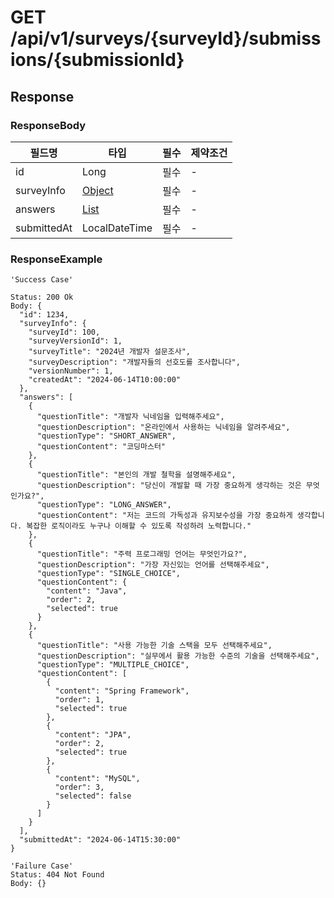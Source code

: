 # GET /api/v1/surveys/{surveyId}/submissions/{submissionId}
## Response
### ResponseBody
| 필드명         | 타입                                          | 필수 | 제약조건 |
|-------------|---------------------------------------------|----|------|
| id          | Long                                        | 필수 | -    |
| surveyInfo  | [Object](../dto/SurveyInfoDto.md)           | 필수 | -    |
| answers     | [List](../dto/SurveySubmissionAnswerDto.md) | 필수 | -    |
| submittedAt | LocalDateTime                               | 필수 | -    |
### ResponseExample
```text
'Success Case'

Status: 200 Ok
Body: {
  "id": 1234,
  "surveyInfo": {
    "surveyId": 100,
    "surveyVersionId": 1,
    "surveyTitle": "2024년 개발자 설문조사",
    "surveyDescription": "개발자들의 선호도를 조사합니다",
    "versionNumber": 1,
    "createdAt": "2024-06-14T10:00:00"
  },
  "answers": [
    {
      "questionTitle": "개발자 닉네임을 입력해주세요",
      "questionDescription": "온라인에서 사용하는 닉네임을 알려주세요",
      "questionType": "SHORT_ANSWER",
      "questionContent": "코딩마스터"
    },
    {
      "questionTitle": "본인의 개발 철학을 설명해주세요",
      "questionDescription": "당신이 개발할 때 가장 중요하게 생각하는 것은 무엇인가요?",
      "questionType": "LONG_ANSWER",
      "questionContent": "저는 코드의 가독성과 유지보수성을 가장 중요하게 생각합니다. 복잡한 로직이라도 누구나 이해할 수 있도록 작성하려 노력합니다."
    },
    {
      "questionTitle": "주력 프로그래밍 언어는 무엇인가요?",
      "questionDescription": "가장 자신있는 언어를 선택해주세요",
      "questionType": "SINGLE_CHOICE",
      "questionContent": {
        "content": "Java",
        "order": 2,
        "selected": true
      }
    },
    {
      "questionTitle": "사용 가능한 기술 스택을 모두 선택해주세요",
      "questionDescription": "실무에서 활용 가능한 수준의 기술을 선택해주세요",
      "questionType": "MULTIPLE_CHOICE",
      "questionContent": [
        {
          "content": "Spring Framework",
          "order": 1,
          "selected": true
        },
        {
          "content": "JPA",
          "order": 2,
          "selected": true
        },
        {
          "content": "MySQL",
          "order": 3,
          "selected": false
        }
      ]
    }
  ],
  "submittedAt": "2024-06-14T15:30:00"
}
```
```text
'Failure Case'
Status: 404 Not Found
Body: {}
```